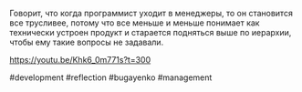 Говорит, что когда программист уходит в менеджеры, то он становится все трусливее, потому что все меньше и меньше понимает как технически устроен продукт и старается подняться выше по иерархии, чтобы ему такие вопросы не задавали.

https://youtu.be/Khk6_0m771s?t=300

#development #reflection #bugayenko #management
